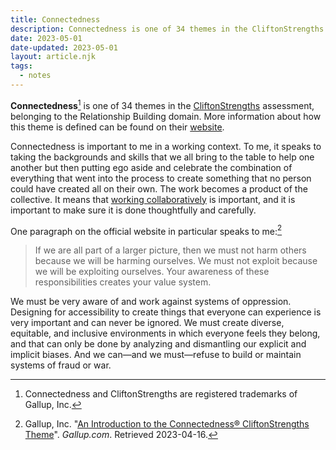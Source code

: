 ```yaml
---
title: Connectedness
description: Connectedness is one of 34 themes in the CliftonStrengths assessment, belonging to the Relationship Building domain.
date: 2023-05-01
date-updated: 2023-05-01
layout: article.njk
tags:
  - notes
---
```

**Connectedness**[^1] is one of 34 themes in the [CliftonStrengths](/cliftonstrengths) assessment, belonging to the Relationship Building domain. More information about how this theme is defined can be found on their [website](https://www.gallup.com/cliftonstrengths/en/252197/connectedness-theme.aspx).

Connectedness is important to me in a working context. To me, it speaks to taking the backgrounds and skills that we all bring to the table to help one another but then putting ego aside and celebrate the combination of everything that went into the process to create something that no person could have created all on their own. The work becomes a product of the collective. It means that [working collaboratively](/working-collaboratively) is important, and it is important to make sure it is done thoughtfully and carefully.

One paragraph on the official website in particular speaks to me:[^2]

> If we are all part of a larger picture, then we must not harm others because we will be harming ourselves. We must not exploit because we will be exploiting ourselves. Your awareness of these responsibilities creates your value system.

We must be very aware of and work against systems of oppression. Designing for accessibility to create things that everyone can experience is very important and can never be ignored. We must create diverse, equitable, and inclusive environments in which everyone feels they belong, and that can only be done by analyzing and dismantling our explicit and implicit biases. And we can—and we must—refuse to build or maintain systems of fraud or war.

[^1]: Connectedness and CliftonStrengths are registered trademarks of Gallup, Inc.
[^2]: Gallup, Inc. "[An Introduction to the Connectedness® CliftonStrengths Theme](https://www.gallup.com/cliftonstrengths/en/252197/connectedness-theme.aspx)". *Gallup.com*. Retrieved 2023-04-16.